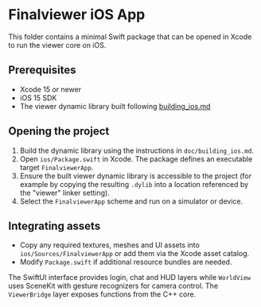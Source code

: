 # Finalviewer iOS App

This folder contains a minimal Swift package that can be opened in Xcode to run the viewer core on iOS.

## Prerequisites

- Xcode 15 or newer
- iOS 15 SDK
- The viewer dynamic library built following [building_ios.md](building_ios.md)

## Opening the project

1. Build the dynamic library using the instructions in `doc/building_ios.md`.
2. Open `ios/Package.swift` in Xcode. The package defines an executable target `FinalviewerApp`.
3. Ensure the built viewer dynamic library is accessible to the project (for example by copying the resulting `.dylib` into a location referenced by the "viewer" linker setting).
4. Select the `FinalviewerApp` scheme and run on a simulator or device.

## Integrating assets

- Copy any required textures, meshes and UI assets into `ios/Sources/FinalviewerApp` or add them via the Xcode asset catalog.
- Modify `Package.swift` if additional resource bundles are needed.

The SwiftUI interface provides login, chat and HUD layers while `WorldView` uses SceneKit with gesture recognizers for camera control. The `ViewerBridge` layer exposes functions from the C++ core.

